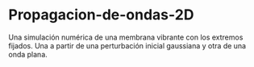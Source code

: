 # Propagacion-de-ondas-2D
Una simulación numérica de una membrana vibrante con los extremos fijados. Una a partir de una perturbación inicial gaussiana y otra de una onda plana.
